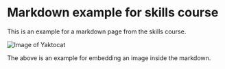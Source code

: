 # Markdown example for skills course

This is an example for a markdown page from the skills course.

![Image of Yaktocat](https://octodex.github.com/images/yaktocat.png)

The above is an example for embedding an image inside the markdown.
